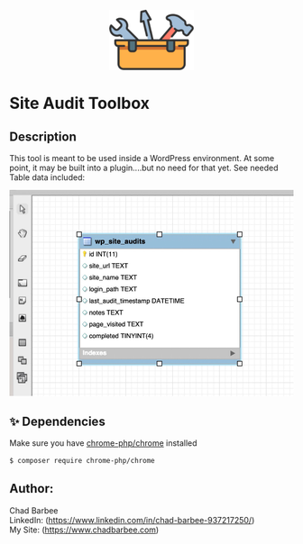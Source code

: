 <!-- PROJECT LOGO -->
<br />
<div align="center">
    <img src='/img/toolbox-icon.png' alt='Toolbox Icon' title='Toolbox Icon' />
</div>


# Site Audit Toolbox

## Description

This tool is meant to be used inside a WordPress environment. At some point, it may be built into a plugin....but no need for that yet. See needed Table data included:

<div align="center">
    <img src='/img/site-audit-table.jpeg' alt='Table Diagram' title='Table Diagram' />
</div>

## ✨ Dependencies

Make sure you have [chrome-php/chrome](hhttps://packagist.org/packages/chrome-php/chrome) installed 

```sh
$ composer require chrome-php/chrome 
```

## Author:

Chad Barbee <br />
LinkedIn: (https://www.linkedin.com/in/chad-barbee-937217250/)<br />
My Site: (https://www.chadbarbee.com)
